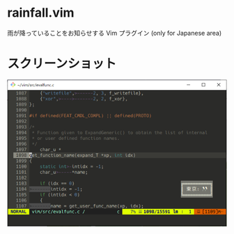 # rainfall.vim
雨が降っていることをお知らせする Vim プラグイン (only for Japanese area)

# スクリーンショット
![screenshot](screenshot/2019-06-24.png)
